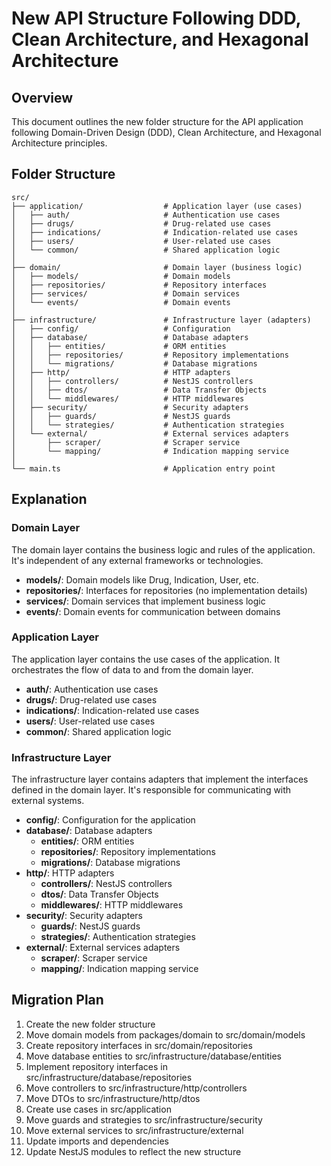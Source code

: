 # New API Structure Following DDD, Clean Architecture, and Hexagonal Architecture

## Overview

This document outlines the new folder structure for the API application following Domain-Driven Design (DDD), Clean Architecture, and Hexagonal Architecture principles.

## Folder Structure

```
src/
├── application/                  # Application layer (use cases)
│   ├── auth/                     # Authentication use cases
│   ├── drugs/                    # Drug-related use cases
│   ├── indications/              # Indication-related use cases
│   ├── users/                    # User-related use cases
│   └── common/                   # Shared application logic
│
├── domain/                       # Domain layer (business logic)
│   ├── models/                   # Domain models
│   ├── repositories/             # Repository interfaces
│   ├── services/                 # Domain services
│   └── events/                   # Domain events
│
├── infrastructure/               # Infrastructure layer (adapters)
│   ├── config/                   # Configuration
│   ├── database/                 # Database adapters
│   │   ├── entities/             # ORM entities
│   │   ├── repositories/         # Repository implementations
│   │   └── migrations/           # Database migrations
│   ├── http/                     # HTTP adapters
│   │   ├── controllers/          # NestJS controllers
│   │   ├── dtos/                 # Data Transfer Objects
│   │   └── middlewares/          # HTTP middlewares
│   ├── security/                 # Security adapters
│   │   ├── guards/               # NestJS guards
│   │   └── strategies/           # Authentication strategies
│   └── external/                 # External services adapters
│       ├── scraper/              # Scraper service
│       └── mapping/              # Indication mapping service
│
└── main.ts                       # Application entry point
```

## Explanation

### Domain Layer

The domain layer contains the business logic and rules of the application. It's independent of any external frameworks or technologies.

- **models/**: Domain models like Drug, Indication, User, etc.
- **repositories/**: Interfaces for repositories (no implementation details)
- **services/**: Domain services that implement business logic
- **events/**: Domain events for communication between domains

### Application Layer

The application layer contains the use cases of the application. It orchestrates the flow of data to and from the domain layer.

- **auth/**: Authentication use cases
- **drugs/**: Drug-related use cases
- **indications/**: Indication-related use cases
- **users/**: User-related use cases
- **common/**: Shared application logic

### Infrastructure Layer

The infrastructure layer contains adapters that implement the interfaces defined in the domain layer. It's responsible for communicating with external systems.

- **config/**: Configuration for the application
- **database/**: Database adapters
  - **entities/**: ORM entities
  - **repositories/**: Repository implementations
  - **migrations/**: Database migrations
- **http/**: HTTP adapters
  - **controllers/**: NestJS controllers
  - **dtos/**: Data Transfer Objects
  - **middlewares/**: HTTP middlewares
- **security/**: Security adapters
  - **guards/**: NestJS guards
  - **strategies/**: Authentication strategies
- **external/**: External services adapters
  - **scraper/**: Scraper service
  - **mapping/**: Indication mapping service

## Migration Plan

1. Create the new folder structure
2. Move domain models from packages/domain to src/domain/models
3. Create repository interfaces in src/domain/repositories
4. Move database entities to src/infrastructure/database/entities
5. Implement repository interfaces in src/infrastructure/database/repositories
6. Move controllers to src/infrastructure/http/controllers
7. Move DTOs to src/infrastructure/http/dtos
8. Create use cases in src/application
9. Move guards and strategies to src/infrastructure/security
10. Move external services to src/infrastructure/external
11. Update imports and dependencies
12. Update NestJS modules to reflect the new structure